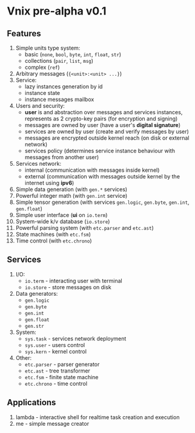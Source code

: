 # Vnix pre-alpha v0.1
## Features

1. Simple units type system:
    - basic (`none`, `bool`, `byte`, `int`, `float`, `str`)
    - collections (`pair`, `list`, `msg`)
    - complex (`ref`)
2. Arbitrary messages (`{<unit>:<unit> ...}`)
3. Service:
    - lazy instances generation by id
    - instance state
    - instance messages mailbox
4. Users and security:
    - **user** is and abstraction over messages and services instances, represents as 2 crypto-key pairs (for encryption and signing)
    - messages are owned by user (have a user's **digital signature**)
    - services are owned by user (create and verify messages by user)
    - messages are encrypted outside kernel reach (on disk or external network)
    - services policy (determines service instance behaviour with messages from another user)
5. Services network:
    - internal (communication with messages inside kernel)
    - external (communication with messages outside kernel by the internet using **ipv6**)
6. Simple data generation (with `gen.*` services)
7. Powerful integer math (with `gen.int` service)
9. Simple tensor generation (with services `gen.logic`, `gen.byte`, `gen.int`, `gen.float`)
9. Simple user interface (**ui** on `io.term`)
10. System-wide k/v database (`io.store`)
11. Powerful parsing system (with `etc.parser` and `etc.ast`)
12. State machines (with `etc.fsm`)
13. Time control (with `etc.chrono`)

## Services

1. I/O:
    - `io.term` - interacting user with terminal
    - `io.store` - store messages on disk
2. Data generators:
    - `gen.logic`
    - `gen.byte`
    - `gen.int`
    - `gen.float`
    - `gen.str`
3. System:
    - `sys.task` - services network deployment
    - `sys.user` - users control
    - `sys.kern` - kernel control
4. Other:
    - `etc.parser` - parser generator
    - `etc.ast` - tree transformer
    - `etc.fsm` - finite state machine
    - `etc.chrono` - time control


## Applications

1. lambda - interactive shell for realtime task creation and execution
2. me - simple message creator
